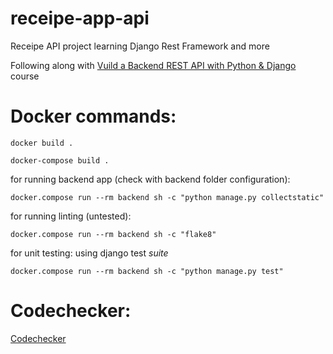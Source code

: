 # receipe-app-api
Receipe API project learning Django Rest Framework and more

Following along with [Vuild a Backend REST API with Python & Django](https://www.udemy.com/course/django-python-advanced/learn/lecture/) course

# Docker commands:

````
docker build .
````

````
docker-compose build .
````

for running backend app (check with backend folder configuration):
````
docker.compose run --rm backend sh -c "python manage.py collectstatic"
````

for running linting (untested):
````
docker.compose run --rm backend sh -c "flake8"
````

for unit testing: using django test *suite*
````
docker.compose run --rm backend sh -c "python manage.py test"
````


# Codechecker:

[Codechecker](https://codechecker.app/checker/londonappdev/start/recipe-app-api-2/s-05-project-setup-04-create-python-requirements-file/)